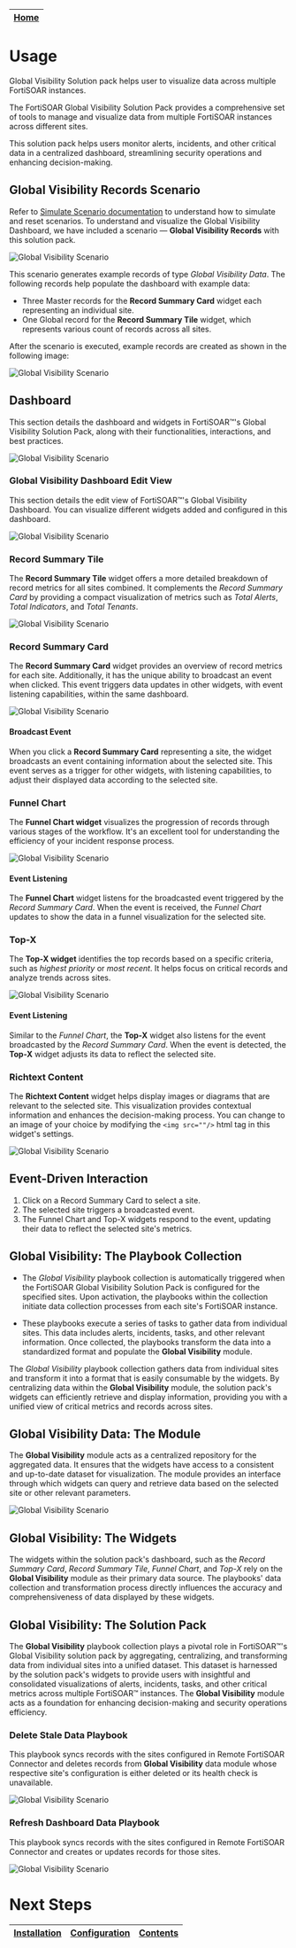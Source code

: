 | [Home](../README.md) |
|----------------------|

# Usage

Global Visibility Solution pack helps user to visualize data across multiple FortiSOAR instances.

The FortiSOAR Global Visibility Solution Pack provides a comprehensive set of tools to manage and visualize data from multiple FortiSOAR instances across different sites.

This solution pack helps users monitor alerts, incidents, and other critical data in a centralized dashboard, streamlining security operations and enhancing decision-making.

## Global Visibility Records Scenario
Refer to [Simulate Scenario documentation](https://github.com/fortinet-fortisoar/solution-pack-soc-simulator/blob/develop/docs/usage.md) to understand how to simulate and reset scenarios.
To understand and visualize the Global Visibility Dashboard, we have included a scenario &mdash; **Global Visibility Records** with this solution pack. 

![Global Visibility Scenario](./res/global-visibility-scenario-01.png)
    
This scenario generates example records of type *Global Visibility Data*. The following records help populate the dashboard with example data:
 - Three Master records for the **Record Summary Card** widget each representing an individual site.
 - One Global record for the **Record Summary Tile** widget, which represents various count of records across all sites.

After the scenario is executed, example records are created as shown in the following image:
    
![Global Visibility Scenario](./res/global-visibility-data-01.png)
 

## Dashboard
This section details the dashboard and widgets in FortiSOAR™'s Global Visibility Solution Pack, along with their functionalities, interactions, and best practices.

![Global Visibility Scenario](./res/global-visibility-dashboard-00.png)

### Global Visibility Dashboard Edit View
This section details the edit view of FortiSOAR™'s Global Visibility Dashboard. You can visualize different widgets added and configured in this dashboard.

![Global Visibility Scenario](./res/global-visibility-dashboard-edit-01.png)

### Record Summary Tile
The **Record Summary Tile** widget offers a more detailed breakdown of record metrics for all sites combined. It complements the *Record Summary Card* by providing a compact visualization of metrics such as *Total Alerts*, *Total Indicators*, and *Total Tenants*.

![Global Visibility Scenario](./res/global-visibility-dashboard-widget-01.png)

### Record Summary Card
The **Record Summary Card** widget provides an overview of record metrics for each site. Additionally, it has the unique ability to broadcast an event when clicked. This event triggers data updates in other widgets, with event listening capabilities, within the same dashboard.

![Global Visibility Scenario](./res/global-visibility-dashboard-widget-02.png)

#### Broadcast Event
When you click a **Record Summary Card** representing a site, the widget broadcasts an event containing information about the selected site. This event serves as a trigger for other widgets, with listening capabilities, to adjust their displayed data according to the selected site.

### Funnel Chart
The **Funnel Chart widget** visualizes the progression of records through various stages of the workflow. It's an excellent tool for understanding the efficiency of your incident response process.

![Global Visibility Scenario](./res/global-visibility-dashboard-widget-04.png)

#### Event Listening

The **Funnel Chart** widget listens for the broadcasted event triggered by the *Record Summary Card*. When the event is received, the *Funnel Chart* updates to show the data in a funnel visualization for the selected site.

### Top-X
The **Top-X widget** identifies the top records based on a specific criteria, such as *highest priority* or *most recent*. It helps focus on critical records and analyze trends across sites.

![Global Visibility Scenario](./res/global-visibility-dashboard-widget-03.png)

#### Event Listening

Similar to the *Funnel Chart*, the **Top-X** widget also listens for the event broadcasted by the *Record Summary Card*. When the event is detected, the **Top-X** widget adjusts its data to reflect the selected site.

### Richtext Content
The **Richtext Content** widget helps display images or diagrams that are relevant to the selected site. This visualization provides contextual information and enhances the decision-making process. You can change to an image of your choice by modifying the `<img src=""/>` html tag in this widget's settings.

![Global Visibility Scenario](./res/global-visibility-dashboard-widget-05.png)

## Event-Driven Interaction

1. Click on a Record Summary Card to select a site.
2. The selected site triggers a broadcasted event.
3. The Funnel Chart and Top-X widgets respond to the event, updating their data to reflect the selected site's metrics.


## Global Visibility: The Playbook Collection

- The *Global Visibility* playbook collection is automatically triggered when the FortiSOAR Global Visibility Solution Pack is configured for the specified sites. Upon activation, the playbooks within the collection initiate data collection processes from each site's FortiSOAR instance.

- These playbooks execute a series of tasks to gather data from individual sites. This data includes alerts, incidents, tasks, and other relevant information. Once collected, the playbooks transform the data into a standardized format and populate the **Global Visibility** module.

The *Global Visibility* playbook collection gathers data from individual sites and transform it into a format that is easily consumable by the widgets. By centralizing data within the **Global Visibility** module, the solution pack's widgets can efficiently retrieve and display information, providing you with a unified view of critical metrics and records across sites.

## Global Visibility Data: The Module

The **Global Visibility** module acts as a centralized repository for the aggregated data. It ensures that the widgets have access to a consistent and up-to-date dataset for visualization. The module provides an interface through which widgets can query and retrieve data based on the selected site or other relevant parameters.

![Global Visibility Scenario](./res/global-visibility-module.png)

## Global Visibility: The Widgets

The widgets within the solution pack's dashboard, such as the *Record Summary Card*, *Record Summary Tile*, *Funnel Chart*, and *Top-X* rely on the **Global Visibility** module as their primary data source. The playbooks' data collection and transformation process directly influences the accuracy and comprehensiveness of data displayed by these widgets.

## Global Visibility: The Solution Pack

The **Global Visibility** playbook collection plays a pivotal role in FortiSOAR™'s Global Visibility solution pack by aggregating, centralizing, and transforming data from individual sites into a unified dataset. This dataset is harnessed by the solution pack's widgets to provide users with insightful and consolidated visualizations of alerts, incidents, tasks, and other critical metrics across multiple FortiSOAR™ instances. The **Global Visibility** module acts as a foundation for enhancing decision-making and security operations efficiency.


### Delete Stale Data Playbook
This playbook syncs records with the sites configured in Remote FortiSOAR Connector and deletes records from **Global Visibility** data module whose respective site's configuration is either deleted or its health check is unavailable.

![Global Visibility Scenario](./res/global-visibility-data-02.png)

### Refresh Dashboard Data Playbook
This playbook syncs records with the sites configured in Remote FortiSOAR Connector and creates or updates records for those sites.

![Global Visibility Scenario](./res/global-visibility-pb-01.png)


# Next Steps

| [Installation](./setup.md#installation) | [Configuration](./setup.md#configuration) | [Contents](./contents.md) |
|-----------------------------------------|-------------------------------------------|---------------------------|
